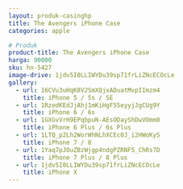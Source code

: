 ```yaml
---
layout: produk-casinghp
title: The Avengers iPhone Case
categories: apple

# Produk
product-title: The Avengers iPhone Case
harga: 90000
sku: hn-5427
image-drive: 1jdv5I0LLIWYDu39sp71frLiZNcECOcLe
gallery:
  - url: 16CVu3uHqK8V2SmXQjxADuatMvpIImzm4
    title: iPhone 5 / 5s / SE
  - url: 1RzedKEdJjAhj1mKiHgF55eyyjJgCUg9Y
    title: iPhone 6 / 6s
  - url: 1GXGvVrH9EPqbpuN-AEsODayShDwVOmm0
    title: iPhone 6 Plus / 6s Plus
  - url: 1LTQ_p2Lh2WorWhNLhXCEc0J_i2HWoKyS
    title: iPhone 7 / 8
  - url: 1Yaq7pJOuZBzWjgp4ndgPZRNF5_ChRs7D
    title: iPhone 7 Plus / 8 Plus
  - url: 1jdv5I0LLIWYDu39sp71frLiZNcECOcLe
    title: iPhone X
---
```

